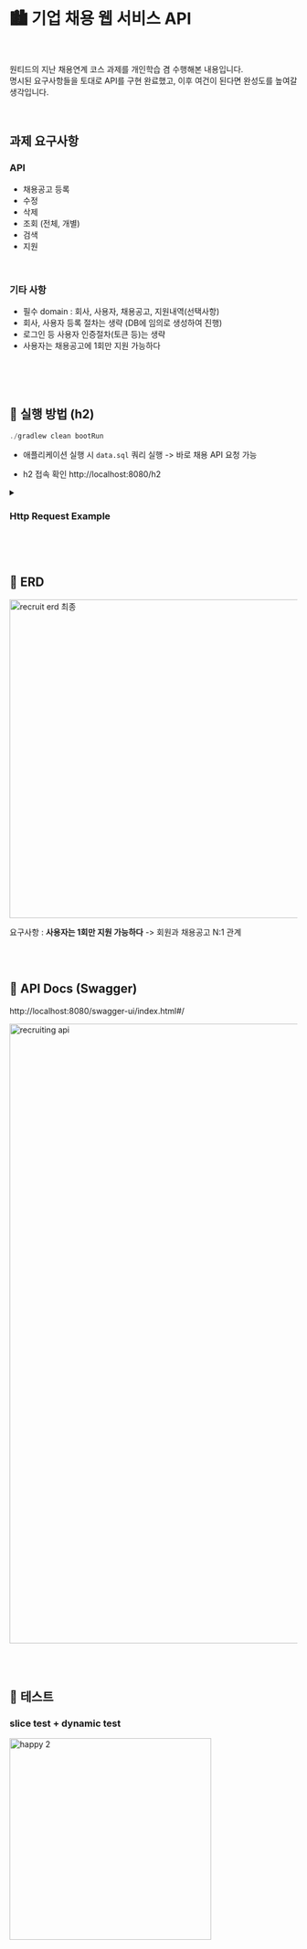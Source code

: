 
# 🏙️ 기업 채용 웹 서비스 API

<br>

원티드의 지난 채용연계 코스 과제를 개인학습 겸 수행해본 내용입니다. <br>
명시된 요구사항들을 토대로 API를 구현 완료했고, 이후 여건이 된다면 완성도를 높여갈 생각입니다.

<br>

## 과제 요구사항

### API

- 채용공고 등록
- 수정
- 삭제
- 조회 (전체, 개별)
- 검색
- 지원

<br>

### 기타 사항
- 필수 domain : 회사, 사용자, 채용공고, 지원내역(선택사항)
- 회사, 사용자 등록 절차는 생략 (DB에 임의로 생성하여 진행)
- 로그인 등 사용자 인증절차(토큰 등)는 생략
- 사용자는 채용공고에 1회만 지원 가능하다


<br><br><br>


## 📘 실행 방법 (h2)

```c
./gradlew clean bootRun
```
- 애플리케이션 실행 시 ```data.sql``` 쿼리 실행 -> 바로 채용 API 요청 가능 

- h2 접속 확인
http://localhost:8080/h2


<details>
<summary><h3>Http Request Example</h3></summary>
<div markdown="1">

<br>

<h4>채용 공고 등록</h4>

```http request
POST http://localhost:8080/recruit
Content-Type : application/json

{
    "companyId" : 1,
    "position" : "백엔드",
    "reward" : 150000,
    "content" : "백엔드 java 개발자 채용",
    "tool" : "java, spring, mysql"
}
```
</div>
</details>


<br><br>



## 📘 ERD

<img width="558" alt="recruit erd 최종" src="https://user-images.githubusercontent.com/95558880/197238493-a0198727-68fe-48dd-947f-22dfda8d2cd0.png">

요구사항 : **사용자는 1회만 지원 가능하다** -> 회원과 채용공고 N:1 관계

<br><br>


## 📘 API Docs (Swagger)

http://localhost:8080/swagger-ui/index.html#/

<img width="1085" alt="recruiting api" src="https://user-images.githubusercontent.com/95558880/197230360-ea06bcb0-ab91-4f8e-bb96-dead1f4d90cd.png">

<br><br>

## 📘 테스트

### slice test + dynamic test

<img width="353" alt="happy 2" src="https://user-images.githubusercontent.com/95558880/197231062-85bbc00a-4b29-4935-8809-dcec9bda51a7.png">


<br>



